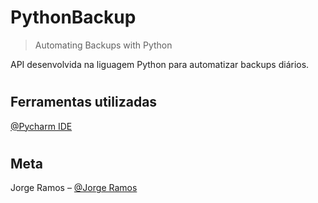 # PythonBackup

> Automating Backups with Python


API desenvolvida na liguagem Python para automatizar backups diários. 

#

## Ferramentas utilizadas

[@Pycharm IDE](https://www.jetbrains.com/pt-br/pycharm/download/#section=windows)

#



## Meta

Jorge Ramos – [@Jorge Ramos](https://www.linkedin.com/in/jorge-ramos-309763238/)
